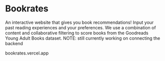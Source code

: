 # Bookrates

An interactive website that gives you book recommendations! Input your past reading experiences and your preferences. We use a combination of content and collaborative filtering to score books from the Goodreads Young Adult Books dataset. NOTE: still currently working on connecting the backend


bookrates.vercel.app